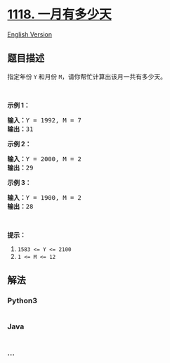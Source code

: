 # [1118. 一月有多少天](https://leetcode-cn.com/problems/number-of-days-in-a-month)

[English Version](/solution/1100-1199/1118.Number%20of%20Days%20in%20a%20Month/README_EN.md)

## 题目描述

<!-- 这里写题目描述 -->

<p>指定年份&nbsp;<code>Y</code> 和月份&nbsp;<code>M</code>，请你帮忙计算出该月一共有多少天。</p>

<p>&nbsp;</p>

<p><strong>示例 1：</strong></p>

<pre><strong>输入：</strong>Y = 1992, M = 7
<strong>输出：</strong>31
</pre>

<p><strong>示例 2：</strong></p>

<pre><strong>输入：</strong>Y = 2000, M = 2
<strong>输出：</strong>29
</pre>

<p><strong>示例 3：</strong></p>

<pre><strong>输入：</strong>Y = 1900, M = 2
<strong>输出：</strong>28
</pre>

<p>&nbsp;</p>

<p><strong>提示：</strong></p>

<ol>
	<li><code>1583 &lt;= Y &lt;= 2100</code></li>
	<li><code>1 &lt;= M &lt;= 12</code></li>
</ol>


## 解法

<!-- 这里可写通用的实现逻辑 -->

<!-- tabs:start -->

### **Python3**

<!-- 这里可写当前语言的特殊实现逻辑 -->

```python

```

### **Java**

<!-- 这里可写当前语言的特殊实现逻辑 -->

```java

```

### **...**

```

```

<!-- tabs:end -->
